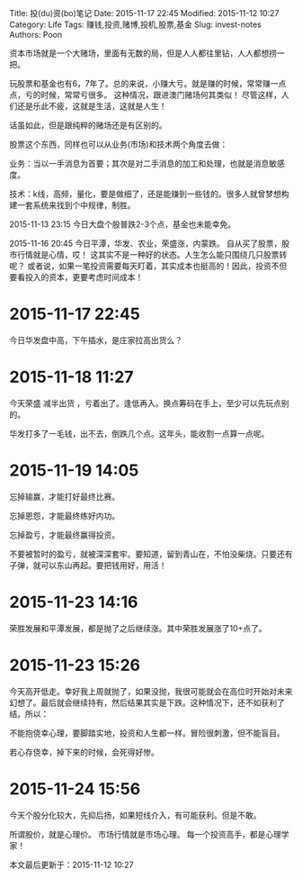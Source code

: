 Title: 投(du)资(bo)笔记
Date: 2015-11-17 22:45
Modified: 2015-11-12 10:27
Category: Life
Tags: 赚钱,投资,赌博,投机,股票,基金
Slug: invest-notes
Authors: Poon

<!-- ^ -->

资本市场就是一个大赌场，里面有无数的局，但是人人都往里钻，人人都想捞一把。

玩股票和基金也有6，7年了。总的来说，小赚大亏。就是赚的时候，常常赚一点点，亏的时候，常常亏很多。 这种情况，跟进澳门赌场何其类似！ 尽管这样，人们还是乐此不疲，这就是生活，这就是人生！

<!-- $ -->

话虽如此，但是跟纯粹的赌场还是有区别的。

股票这个东西，同样也可以从业务(市场)和技术两个角度去做：

业务：当以一手消息为首要；其次是对二手消息的加工和处理，也就是消息敏感度。

技术：k线，高频，量化，要是做细了，还是能赚到一些钱的。很多人就曾梦想构建一套系统来找到个中规律，制胜。


2015-11-13 23:15 今日大盘个股普跌2-3个点，基金也未能幸免。

2015-11-16 20:45 今日平潭，华发、农业，荣盛涨，内蒙跌。 自从买了股票，股市行情就是心情，哎！ 这其实不是一种好的状态。人生怎么能只围绕几只股票转呢？ 或者说，如果一笔投资需要每天盯着，其实成本也挺高的！因此，投资不但要看投入的资本，更要考虑时间成本！

# 2015-11-17 22:45 
今日华发盘中高，下午插水，是庄家拉高出货么？

# 2015-11-18 11:27

今天荣盛 减半出货 ，亏着出了。逢低再入。换点筹码在手上，至少可以先玩点别的。

华发打多了一毛钱，出不去，倒跌几个点。这年头，能收割一点算一点呢。

# 2015-11-19 14:05 

忘掉输赢，才能打好最终比赛。

忘掉恩怨，才能最终练好内功。

忘掉盈亏，才能最终赢得投资。 

不要被暂时的盈亏，就被深深套牢。要知道，留到青山在，不怕没柴烧。只要还有子弹，就可以东山再起。要把钱用好，用活！


# 2015-11-23 14:16

荣胜发展和平潭发展，都是抛了之后继续涨。其中荣胜发展涨了10+点了。

# 2015-11-23 15:26

今天高开低走。幸好我上周就抛了，如果没抛，我很可能就会在高位时开始对未来幻想了。最后就会继续持有，然后结果其实是下跌。这种情况下，还不如获利了结。所以：

不能抱侥幸心理，要脚踏实地，投资和人生都一样。冒险很刺激，但不能盲目。

若心存侥幸，掉下来的时候，会死得好惨。

# 2015-11-24 15:56

今天个股分化较大，先抑后扬，如果短线介入，有可能获利。但是不敢。

所谓股价，就是心理价。 市场行情就是市场心理。 每一个投资高手，都是心理学家！





本文最后更新于：2015-11-12 10:27 

